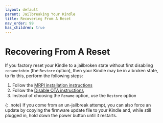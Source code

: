 ```yaml
---
layout: default
parent: Jailbreaking Your Kindle
title: Recovering From A Reset
nav_order: 99
has_children: true
---
```


# Recovering From A Reset
If you factory reset your Kindle to a jailbroken state without first disabling `renametobin` (the `Restore` option), then your Kindle may be in a broken state, to fix this, perform the following steps:

1. Follow the [MRPI installation instructions](./post-jailbreak/installing-kual-mrpi/)
2. Follow the [Disable OTA instructions](./post-jailbreak/disable-ota.md)
3. Instead of choosing the `Rename` option, use the `Restore` option

{: .note}
If you come from an un-jailbreak attempt, you can also force an update by copying the firmware update file to your Kindle and, while still plugged in, hold down the power button until it restarts.